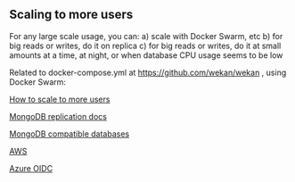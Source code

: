 ## Scaling to more users

For any large scale usage, you can:
a) scale with Docker Swarm, etc
b) for big reads or writes, do it on replica
c) for big reads or writes, do it at small amounts at a time, at night, or when database CPU usage seems to be low

Related to docker-compose.yml at https://github.com/wekan/wekan , using Docker Swarm:

[How to scale to more users](https://github.com/wekan/wekan/issues/2711#issuecomment-601163047)

[MongoDB replication docs](https://docs.mongodb.com/manual/replication/)

[MongoDB compatible databases](https://github.com/wekan/wekan/issues/2852)

[AWS](https://github.com/wekan/wekan/wiki/AWS)

[Azure OIDC](https://github.com/wekan/wekan/wiki/Azure)